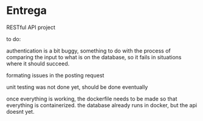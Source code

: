 # Entrega
 RESTful API project

 to do:

 authentication is a bit buggy, something to do with the process of comparing the input to what is on the database, so it fails in situations where it should succeed.

 formating issues in the posting request

 unit testing was not done yet, should be done eventually

once everything is working, the dockerfile needs to be made so that everything is containerized. the database already runs in docker, but the api doesnt yet.
